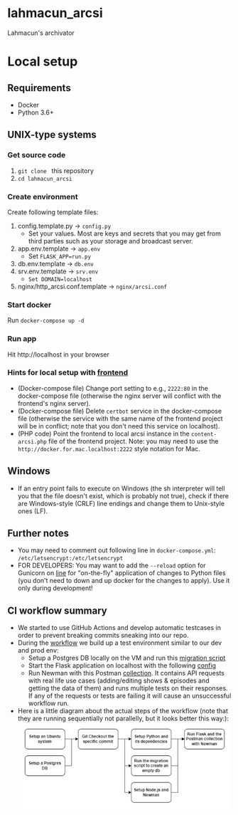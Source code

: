 # lahmacun_arcsi
Lahmacun's archivator  

# Local setup
## Requirements
 - Docker
 - Python 3.6+

## UNIX-type systems
### Get source code
1. `git clone ` this repository
2. `cd lahmacun_arcsi`

### Create environment
Create following template files:
1. config.template.py -> `config.py`
   * Set your values. Most are keys and secrets that you may get from third parties such as your storage and broadcast server. 
2. app.env.template -> `app.env`
   * Set `FLASK_APP=run.py`
3. db.env.template -> `db.env`
4. srv.env.template -> `srv.env`
   * `Set DOMAIN=localhost`
5. nginx/http_arcsi.conf.template -> `nginx/arcsi.conf`

### Start docker
Run `docker-compose up -d`

### Run app
Hit http://localhost in your browser

### Hints for local setup with [frontend](https://github.com/mmmnmnm/lahmacun)
   * (Docker-compose file) Change port setting to e.g., `2222:80` in the docker-compose file (otherwise the nginx server will conflict with the frontend's nginx server). 
   * (Docker-compose file) Delete `certbot` service in the docker-compose file (otherwise the service with the same name of the frontend project will be in conflict; note that you don't need this service on localhost). 
   * (PHP code) Point the frontend to local arcsi instance in the `content-arcsi.php` file of the frontend project. Note: you may need to use the `http://docker.for.mac.localhost:2222` style notation for Mac. 

## Windows
 - If an entry point fails to execute on Windows (the sh interpreter will tell you that the file doesn't exist, which is probably not true), check if there are Windows-style (CRLF) line endings and change them to Unix-style ones (LF). 

## Further notes
   * You may need to comment out following line in `docker-compose.yml`: `/etc/letsencrypt:/etc/letsencrypt`
   * FOR DEVELOPERS: You may want to add the `--reload` option for Gunicorn on [line]( https://github.com/lahmacunradio/arcsi/blob/master/entrypoint.sh#L3) for "on-the-fly" application of changes to Python files (you don't need to down and up docker for the changes to apply). Use it only during development!

## CI workflow summary
   * We started to use GitHub Actions and develop automatic testcases in order to prevent breaking commits sneaking into our repo.
   * During the [workflow]( https://github.com/lahmacunradio/arcsi/blob/master/.github/workflows/main.yml) we build up a test environment similar to our dev and prod env: 
      * Setup a Postgres DB locally on the VM and run this [migration script]( https://github.com/lahmacunradio/arcsi/blob/master/test/empty_dump.sql)
      * Start the Flask application on localhost with the following [config]( https://github.com/lahmacunradio/arcsi/blob/master/config_ci.py)
      * Run Newman with this Postman [collection]( https://github.com/lahmacunradio/arcsi/blob/master/test/postman/test.postman_collection.json). It contains API requests with real life use cases (adding/editing shows & episodes and getting the data of them) and runs multiple tests on their responses. If any of the requests or tests are failing it will cause an unsuccessful workflow run.
   * Here is a little diagram about the actual steps of the workflow (note that they are running sequentially not parallelly, but it looks better this way:):
   ![](https://github.com/lahmacunradio/arcsi/blob/master/docs/arcsi_ci.jpg)

